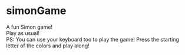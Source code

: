 # simonGame
A fun Simon game! <br />
Play as usual! <br />
PS: You can use your keyboard too to play the game! Press the starting letter of the colors and play along!
